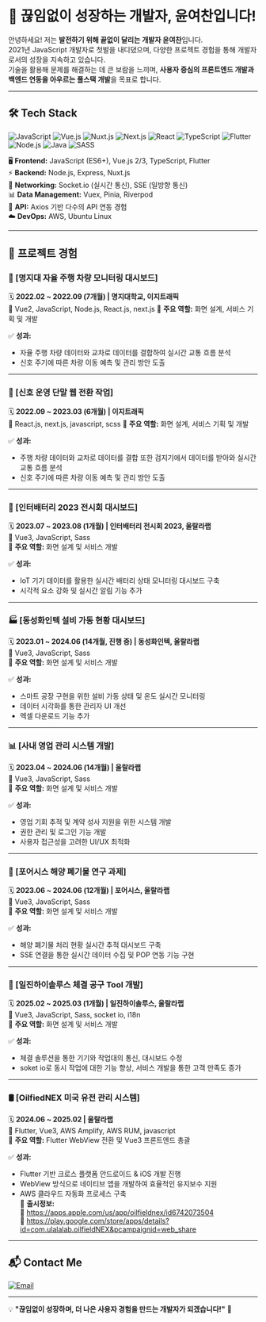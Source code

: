 # 🚀 끊임없이 성장하는 개발자, 윤여찬입니다!

안녕하세요! 저는 **발전하기 위해 끝없이 달리는 개발자 윤여찬**입니다.  
2021년 JavaScript 개발자로 첫발을 내디뎠으며, 다양한 프로젝트 경험을 통해 개발자로서의 성장을 지속하고 있습니다.  
기술을 활용해 문제를 해결하는 데 큰 보람을 느끼며, **사용자 중심의 프론트엔드 개발과 백엔드 연동을 아우르는 풀스택 개발**을 목표로 합니다.

---

## 🛠️ Tech Stack 
![JavaScript](https://img.shields.io/badge/JavaScript-F7DF1E?style=flat&logo=javascript&logoColor=black)
![Vue.js](https://img.shields.io/badge/Vue.js-4FC08D?style=flat&logo=vue.js&logoColor=white)
![Nuxt.js](https://img.shields.io/badge/Nuxt.js-00C58E?style=flat&logo=nuxtdotjs&logoColor=white)
![Next.js](https://img.shields.io/badge/Next.js-000000?style=flat&logo=nextdotjs&logoColor=white)
![React](https://img.shields.io/badge/React-61DAFB?style=flat&logo=react&logoColor=black)
![TypeScript](https://img.shields.io/badge/TypeScript-3178C6?style=flat&logo=typescript&logoColor=white)
![Flutter](https://img.shields.io/badge/Flutter-02569B?style=flat&logo=flutter&logoColor=white)
![Node.js](https://img.shields.io/badge/Node.js-339933?style=flat&logo=node.js&logoColor=white)
![Java](https://img.shields.io/badge/Java-007396?style=flat&logo=java&logoColor=white)
![SASS](https://img.shields.io/badge/SASS-CC6699?style=flat&logo=sass&logoColor=white)


🖥 **Frontend:** JavaScript (ES6+), Vue.js 2/3, TypeScript, Flutter  
⚡ **Backend:** Node.js, Express, Nuxt.js  
📡 **Networking:** Socket.io (실시간 통신), SSE (일방향 통신)  
📊 **Data Management:** Vuex, Pinia, Riverpod  
🔗 **API:** Axios 기반 다수의 API 연동 경험  
☁️ **DevOps:** AWS, Ubuntu Linux  

---

## 📌 프로젝트 경험

### 🚗 [명지대 자율 주행 차량 모니터링 대시보드]
🗓 **2022.02 ~ 2022.09 (7개월) | 명지대학교, 이지트래픽**  
📌 Vue2, JavaScript, Node.js, React.js, next.js
🚀 **주요 역할:** 화면 설계, 서비스 기획 및 개발  

✅ **성과:**  
- 자율 주행 차량 데이터와 교차로 데이터를 결합하여 실시간 교통 흐름 분석  
- 신호 주기에 따른 차량 이동 예측 및 관리 방안 도출  

---

### 🚗 [신호 운영 단말 웹 전환 작업]
🗓 **2022.09 ~ 2023.03 (6개월) | 이지트래픽**  
📌 React.js, next.js, javascript, scss
🚀 **주요 역할:** 화면 설계, 서비스 기획 및 개발  

✅ **성과:**  
- 주행 차량 데이터와 교차로 데이터를 결합 또한 검지기에서 데이터를 받아와 실시간 교통 흐름 분석 
- 신호 주기에 따른 차량 이동 예측 및 관리 방안 도출  

---

### 🔋 [인터배터리 2023 전시회 대시보드]
🗓 **2023.07 ~ 2023.08 (1개월) | 인터배터리 전시회 2023, 울랄라랩**  
📌 Vue3, JavaScript, Sass  
🚀 **주요 역할:** 화면 설계 및 서비스 개발  

✅ **성과:**  
- IoT 기기 데이터를 활용한 실시간 배터리 상태 모니터링 대시보드 구축  
- 시각적 요소 강화 및 실시간 알림 기능 추가  

---

### 🏭 [동성화인텍 설비 가동 현황 대시보드]
🗓 **2023.01 ~ 2024.06 (14개월, 진행 중) | 동성화인텍, 울랄라랩**  
📌 Vue3, JavaScript, Sass  
🚀 **주요 역할:** 화면 설계 및 서비스 개발  

✅ **성과:**  
- 스마트 공장 구현을 위한 설비 가동 상태 및 온도 실시간 모니터링  
- 데이터 시각화를 통한 관리자 UI 개선  
- 엑셀 다운로드 기능 추가  

---

### 📊 [사내 영업 관리 시스템 개발]
🗓 **2023.04 ~ 2024.06 (14개월) | 울랄라랩**  
📌 Vue3, JavaScript, Sass  
🚀 **주요 역할:** 화면 설계 및 서비스 개발  

✅ **성과:**  
- 영업 기회 추적 및 계약 성사 지원을 위한 시스템 개발  
- 권한 관리 및 로그인 기능 개발  
- 사용자 접근성을 고려한 UI/UX 최적화  

---

### 🌊 [포어시스 해양 폐기물 연구 과제]
🗓 **2023.06 ~ 2024.06 (12개월) | 포어시스, 울랄라랩**  
📌 Vue3, JavaScript, Sass  
🚀 **주요 역할:** 화면 설계 및 서비스 개발  

✅ **성과:**  
- 해양 폐기물 처리 현황 실시간 추적 대시보드 구축  
- SSE 연결을 통한 실시간 데이터 수집 및 POP 연동 기능 구현  

---

### 🔧 [일진하이솔루스 체결 공구 Tool 개발]
🗓 **2025.02 ~ 2025.03 (1개월) | 일진하이솔루스, 울랄라랩**  
📌 Vue3, JavaScript, Sass, socket io, i18n  
🚀 **주요 역할:** 화면 설계 및 서비스 개발  

✅ **성과:**  
- 체결 솔루션을 통한 기기와 작업대의 통신, 대시보드 수정  
- soket io로 동시 작업에 대한 기능 향상, 서비스 개발을 통한 고객 만족도 증가  

---

### 🛢 [OilfiedNEX 미국 유전 관리 시스템]
🗓 **2024.06 ~ 2025.02 | 울랄라랩**  
📌 Flutter, Vue3, AWS Amplify, AWS RUM, javascript  
🚀 **주요 역할:** Flutter WebView 전환 및 Vue3 프론트엔드 총괄    

✅ **성과:**  
- Flutter 기반 크로스 플랫폼 안드로이드 & iOS 개발 진행  
- WebView 방식으로 네이티브 앱을 개발하여 효율적인 유지보수 지원  
- AWS 클라우드 자동화 프로세스 구축  
🎉 **출시정보:**  
🍎 https://apps.apple.com/us/app/oilfieldnex/id6742073504  
👋 https://play.google.com/store/apps/details?id=com.ulalalab.oilfieldNEX&pcampaignid=web_share  

---

## 📬 Contact Me
[![Email](https://img.shields.io/badge/Email-D14836?style=flat&logo=gmail&logoColor=white)](mailto:ducks0413@naver.com)

---

💡 **"끊임없이 성장하며, 더 나은 사용자 경험을 만드는 개발자가 되겠습니다!"** 🚀  
